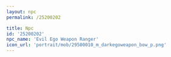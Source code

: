```yaml
---
layout: npc
permalink: /25200202

title: Npc
id: '25200202'
npc_name: 'Evil Ego Weapon Ranger'
icon_url: 'portrait/mob/29500010_m_darkegoweapon_bow_p.png'
---
```

